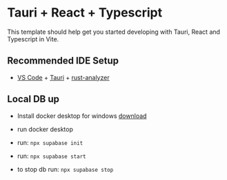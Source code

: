 # Tauri + React + Typescript

This template should help get you started developing with Tauri, React and Typescript in Vite.

## Recommended IDE Setup

- [VS Code](https://code.visualstudio.com/) + [Tauri](https://marketplace.visualstudio.com/items?itemName=tauri-apps.tauri-vscode) + [rust-analyzer](https://marketplace.visualstudio.com/items?itemName=rust-lang.rust-analyzer)

## Local DB up

- Install docker desktop for windows [download](https://desktop.docker.com/win/main/amd64/Docker%20Desktop%20Installer.exe?utm_source=docker&utm_medium=webreferral&utm_campaign=dd-smartbutton&utm_location=module&_gl=1*arlti6*_ga*MTIyOTgzMDcwLjE3MTA5NDA1NTc.*_ga_XJWPQMJYHQ*MTcxMjMxOTAyOS4yLjEuMTcxMjMxOTkzNC41Ny4wLjA.)
- run docker desktop
- run: `npx supabase init`
- run: `npx supabase start`

- to stop db run: `npx supabase stop`
